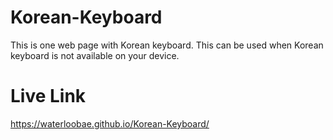 # Korean-Keyboard
This is one web page with Korean keyboard. This can be used when Korean keyboard is not available on your device.

# Live Link
https://waterloobae.github.io/Korean-Keyboard/
